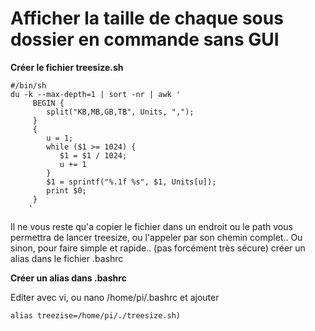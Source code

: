 # Afficher la taille de chaque sous dossier en commande sans GUI

**Créer le fichier treesize.sh**
```
#/bin/sh
du -k --max-depth=1 | sort -nr | awk '
     BEGIN {
        split("KB,MB,GB,TB", Units, ",");
     }
     {
        u = 1;
        while ($1 >= 1024) {
           $1 = $1 / 1024;
           u += 1
        }
        $1 = sprintf("%.1f %s", $1, Units[u]);
        print $0;
     }
    '
```

Il ne vous reste qu'a copier le fichier dans un endroit ou le path vous permettra de lancer treesize, ou l'appeler par son chemin complet.. 
Ou sinon, pour faire simple et rapide.. (pas forcément très sécure) créer un alias dans le fichier .bashrc 

**Créer un alias dans .bashrc**

Editer avec vi, ou nano /home/pi/.bashrc et ajouter 

```alias treezise=/home/pi/./treesize.sh)```
